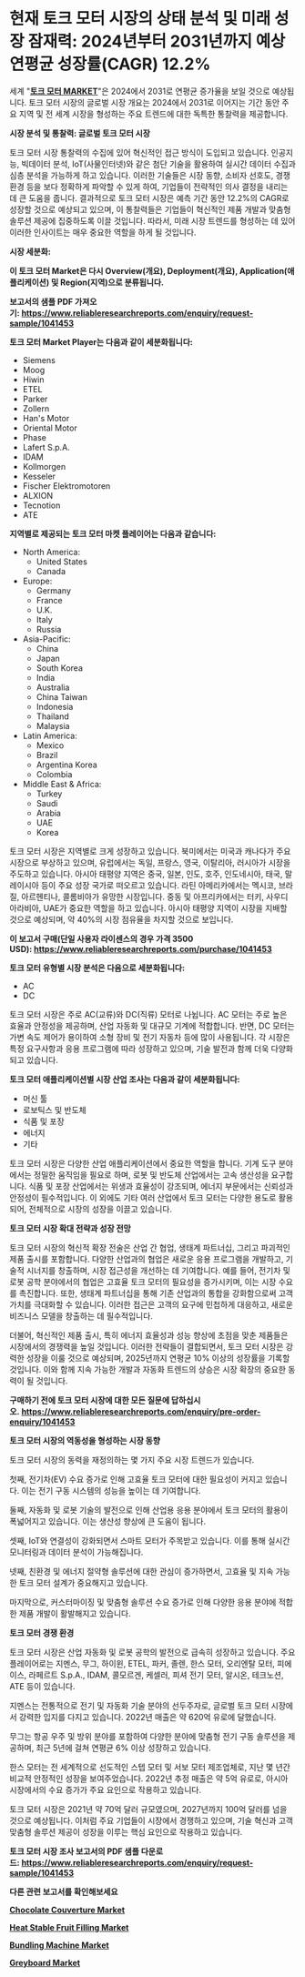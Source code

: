 <p><h1>현재 토크 모터 시장의 상태 분석 및 미래 성장 잠재력: 2024년부터 2031년까지 예상 연평균 성장률(CAGR) 12.2%</h1></p><p>세계 "<strong><a href="https://www.reliableresearchreports.com/torque-motors-r1041453?utm_campaign=105&utm_medium=8&utm_source=Github&utm_content=ia&utm_term=29122024&utm_id=torque-motors">토크 모터 MARKET</a></strong>"은 2024에서 2031로 연평균 증가율을 보일 것으로 예상됩니다. 토크 모터 시장의 글로벌 시장 개요는 2024에서 2031로 이어지는 기간 동안 주요 지역 및 전 세계 시장을 형성하는 주요 트렌드에 대한 독특한 통찰력을 제공합니다.</p>
<p><strong>시장 분석 및 통찰력: 글로벌 토크 모터 시장</strong></p>
<p><p>토크 모터 시장 통찰력의 수집에 있어 혁신적인 접근 방식이 도입되고 있습니다. 인공지능, 빅데이터 분석, IoT(사물인터넷)와 같은 첨단 기술을 활용하여 실시간 데이터 수집과 심층 분석을 가능하게 하고 있습니다. 이러한 기술들은 시장 동향, 소비자 선호도, 경쟁 환경 등을 보다 정확하게 파악할 수 있게 하여, 기업들이 전략적인 의사 결정을 내리는 데 큰 도움을 줍니다. 결과적으로 토크 모터 시장은 예측 기간 동안 12.2%의 CAGR로 성장할 것으로 예상되고 있으며, 이 통찰력들은 기업들이 혁신적인 제품 개발과 맞춤형 솔루션 제공에 집중하도록 이끌 것입니다. 따라서, 미래 시장 트렌드를 형성하는 데 있어 이러한 인사이트는 매우 중요한 역할을 하게 될 것입니다.</p><a href="%7CAUTHORITHY_DOMAIN_URL%7C?utm_campaign=105&utm_medium=8&utm_source=Github&utm_content=ia&utm_term=29122024&utm_id=torque-motors"></a></p>
<p><strong>시장 세분화:</strong></p>
<p><strong>이 토크 모터 Market은 다시 Overview(개요), Deployment(개요), Application(애플리케이션) 및 Region(지역)으로 분류됩니다.</strong></p>
<p><strong>보고서의 샘플 PDF 가져오기:&nbsp;<a href="https://www.reliableresearchreports.com/enquiry/request-sample/1041453?utm_campaign=105&utm_medium=8&utm_source=Github&utm_content=ia&utm_term=29122024&utm_id=torque-motors">https://www.reliableresearchreports.com/enquiry/request-sample/1041453</a></strong><strong></strong></p>
<p><strong>토크 모터 Market Player는 다음과 같이 세분화됩니다:</strong></p>
<p><ul><li>Siemens</li><li>Moog</li><li>Hiwin</li><li>ETEL</li><li>Parker</li><li>Zollern</li><li>Han's Motor</li><li>Oriental Motor</li><li>Phase</li><li>Lafert S.p.A.</li><li>IDAM</li><li>Kollmorgen</li><li>Kesseler</li><li>Fischer Elektromotoren</li><li>ALXION</li><li>Tecnotion</li><li>ATE</li></ul></p>
<p><strong>지역별로 제공되는 토크 모터 마켓 플레이어는 다음과 같습니다:</strong></p>
<p><ul>
    <li>
        North America:
        <ul>
            <li>United States</li>
            <li>Canada</li>
        </ul>
    </li>
    <li>
        Europe:
        <ul>
            <li>Germany</li>
            <li>France</li>
            <li>U.K.</li>
            <li>Italy</li>
            <li>Russia</li>
        </ul>
    </li>
    <li>
        Asia-Pacific:
        <ul>
            <li>China</li>
            <li>Japan</li>
            <li>South Korea</li>
            <li>India</li>
            <li>Australia</li>
            <li>China Taiwan</li>
            <li>Indonesia</li>
            <li>Thailand</li>
            <li>Malaysia</li>
        </ul>
    </li>
    <li>
        Latin America:
        <ul>
            <li>Mexico</li>
            <li>Brazil</li>
            <li>Argentina Korea</li>
            <li>Colombia</li>
        </ul>
    </li>
    <li>
        Middle East & Africa:
        <ul>
            <li>Turkey</li>
            <li>Saudi</li>
            <li>Arabia</li>
            <li>UAE</li>
            <li>Korea</li>
        </ul>
    </li>
    </ul></p>
<p><p>토크 모터 시장은 지역별로 크게 성장하고 있습니다. 북미에서는 미국과 캐나다가 주요 시장으로 부상하고 있으며, 유럽에서는 독일, 프랑스, 영국, 이탈리아, 러시아가 시장을 주도하고 있습니다. 아시아 태평양 지역은 중국, 일본, 인도, 호주, 인도네시아, 태국, 말레이시아 등이 주요 성장 국가로 떠오르고 있습니다. 라틴 아메리카에서는 멕시코, 브라질, 아르헨티나, 콜롬비아가 유망한 시장입니다. 중동 및 아프리카에서는 터키, 사우디 아라비아, UAE가 중요한 역할을 하고 있습니다. 아시아 태평양 지역이 시장을 지배할 것으로 예상되며, 약 40%의 시장 점유율을 차지할 것으로 보입니다.</p></p>
<p><strong>이 보고서 구매(단일 사용자 라이센스의 경우 가격 3500 USD):&nbsp;<a href="https://www.reliableresearchreports.com/purchase/1041453?utm_campaign=105&utm_medium=8&utm_source=Github&utm_content=ia&utm_term=29122024&utm_id=torque-motors">https://www.reliableresearchreports.com/purchase/1041453</a></strong></p>
<p><strong>토크 모터 유형별 시장 분석은 다음으로 세분화됩니다:</strong></p>
<p><ul><li>AC</li><li>DC</li></ul></p>
<p><p>토크 모터 시장은 주로 AC(교류)와 DC(직류) 모터로 나뉩니다. AC 모터는 주로 높은 효율과 안정성을 제공하며, 산업 자동화 및 대규모 기계에 적합합니다. 반면, DC 모터는 가변 속도 제어가 용이하여 소형 장비 및 전기 자동차 등에 많이 사용됩니다. 각 시장은 특정 요구사항과 응용 프로그램에 따라 성장하고 있으며, 기술 발전과 함께 더욱 다양화되고 있습니다.</p></p>
<p><strong>토크 모터 애플리케이션별 시장 산업 조사는 다음과 같이 세분화됩니다:</strong></p>
<p><ul><li>머신 툴</li><li>로보틱스 및 반도체</li><li>식품 및 포장</li><li>에너지</li><li>기타</li></ul></p>
<p><p>토크 모터 시장은 다양한 산업 애플리케이션에서 중요한 역할을 합니다. 기계 도구 분야에서는 정밀한 움직임을 필요로 하며, 로봇 및 반도체 산업에서는 고속 생산성을 요구합니다. 식품 및 포장 산업에서는 위생과 효율성이 강조되며, 에너지 부문에서는 신뢰성과 안정성이 필수적입니다. 이 외에도 기타 여러 산업에서 토크 모터는 다양한 용도로 활용되어, 전체적으로 시장의 성장을 이끌고 있습니다.</p></p>
<p><strong>토크 모터 시장 확대 전략과 성장 전망</strong></p>
<p><p>토크 모터 시장의 혁신적 확장 전술은 산업 간 협업, 생태계 파트너십, 그리고 파괴적인 제품 출시를 포함합니다. 다양한 산업과의 협업은 새로운 응용 프로그램을 개발하고, 기술적 시너지를 창출하며, 시장 접근성을 개선하는 데 기여합니다. 예를 들어, 전기차 및 로봇 공학 분야에서의 협업은 고효율 토크 모터의 필요성을 증가시키며, 이는 시장 수요를 촉진합니다. 또한, 생태계 파트너십을 통해 기존 산업과의 통합을 강화함으로써 고객 가치를 극대화할 수 있습니다. 이러한 접근은 고객의 요구에 민첩하게 대응하고, 새로운 비즈니스 모델을 창출하는 데 필수적입니다. </p><p>더불어, 혁신적인 제품 출시, 특히 에너지 효율성과 성능 향상에 초점을 맞춘 제품들은 시장에서의 경쟁력을 높일 것입니다. 이러한 전략들이 결합되면서, 토크 모터 시장은 강력한 성장을 이룰 것으로 예상되며, 2025년까지 연평균 10% 이상의 성장률을 기록할 것입니다. 이와 함께 지속 가능한 개발과 자동화 트렌드의 상승은 시장 확장의 중요한 동력이 될 것입니다.</p></p>
<p><strong>구매하기 전에 토크 모터 시장에 대한 모든 질문에 답하십시오.&nbsp;<a href="https://www.reliableresearchreports.com/enquiry/pre-order-enquiry/1041453?utm_campaign=105&utm_medium=8&utm_source=Github&utm_content=ia&utm_term=29122024&utm_id=torque-motors">https://www.reliableresearchreports.com/enquiry/pre-order-enquiry/1041453</a></strong><strong></strong></p>
<p><strong>토크 모터 시장의 역동성을 형성하는 시장 동향</strong></p>
<p><p>토크 모터 시장의 동력을 재정의하는 몇 가지 주요 시장 트렌드가 있습니다. </p><p>첫째, 전기차(EV) 수요 증가로 인해 고효율 토크 모터에 대한 필요성이 커지고 있습니다. 이는 전기 구동 시스템의 성능을 높이는 데 기여합니다. </p><p>둘째, 자동화 및 로봇 기술의 발전으로 인해 산업용 응용 분야에서 토크 모터의 활용이 폭넓어지고 있습니다. 이는 생산성 향상에 큰 도움이 됩니다. </p><p>셋째, IoT와 연결성이 강화되면서 스마트 모터가 주목받고 있습니다. 이를 통해 실시간 모니터링과 데이터 분석이 가능해집니다. </p><p>넷째, 친환경 및 에너지 절약형 솔루션에 대한 관심이 증가하면서, 고효율 및 지속 가능한 토크 모터 설계가 중요해지고 있습니다. </p><p>마지막으로, 커스터마이징 및 맞춤형 솔루션 수요 증가로 인해 다양한 응용 분야에 적합한 제품 개발이 활발해지고 있습니다.</p></p>
<p><strong>토크 모터 경쟁 환경</strong></p>
<p><p>토크 모터 시장은 산업 자동화 및 로봇 공학의 발전으로 급속히 성장하고 있습니다. 주요 플레이어로는 지멘스, 무그, 하이윈, ETEL, 파커, 졸렌, 한스 모터, 오리엔탈 모터, 피에이스, 라페르트 S.p.A., IDAM, 콜모르겐, 케셀러, 피셔 전기 모터, 알시온, 테크노션, ATE 등이 있습니다.</p><p>지멘스는 전통적으로 전기 및 자동화 기술 분야의 선두주자로, 글로벌 토크 모터 시장에서 강력한 입지를 다지고 있습니다. 2022년 매출은 약 620억 유로에 달했습니다. </p><p>무그는 항공 우주 및 방위 분야를 포함하여 다양한 분야에 맞춤형 전기 구동 솔루션을 제공하며, 최근 5년에 걸쳐 연평균 6% 이상 성장하고 있습니다. </p><p>한스 모터는 전 세계적으로 선도적인 스텝 모터 및 서보 모터 제조업체로, 지난 몇 년간 비교적 안정적인 성장을 보여주었습니다. 2022년 추정 매출은 약 5억 유로로, 아시아 시장에서의 수요 증가가 주요 요인으로 작용하고 있습니다.</p><p>토크 모터 시장은 2021년 약 70억 달러 규모였으며, 2027년까지 100억 달러를 넘을 것으로 예상됩니다. 이처럼 주요 기업들이 시장에서 경쟁하고 있으며, 기술 혁신과 고객 맞춤형 솔루션 제공이 성장을 이루는 핵심 요인으로 작용하고 있습니다.</p></p>
<p><strong>토크 모터 시장 조사 보고서의 PDF 샘플 다운로드:&nbsp;<a href="https://www.reliableresearchreports.com/enquiry/request-sample/1041453?utm_campaign=105&utm_medium=8&utm_source=Github&utm_content=ia&utm_term=29122024&utm_id=torque-motors">https://www.reliableresearchreports.com/enquiry/request-sample/1041453</a></strong></p>
<p><strong></strong></p>
<p><strong></strong></p>
<p><strong></strong></p>
<p><strong></strong></p>
<p><strong>다른 관련 보고서를 확인해보세요</strong></p>
<p><strong><p><a href="https://github.com/DianaWilson796/Market-Research-Report-List-1/blob/main/chocolate-couverture-market.md?utm_campaign=105&utm_medium=8&utm_source=Github&utm_content=ia&utm_term=29122024&utm_id=torque-motors">Chocolate Couverture Market</a></p><p><a href="https://github.com/joannesouthgate/Market-Research-Report-List-5/blob/main/heat-stable-fruit-filling-market.md?utm_campaign=105&utm_medium=8&utm_source=Github&utm_content=ia&utm_term=29122024&utm_id=torque-motors">Heat Stable Fruit Filling Market</a></p><p><a href="https://github.com/maclarensidney/Market-Research-Report-List-1/blob/main/bundling-machine-market.md?utm_campaign=105&utm_medium=8&utm_source=Github&utm_content=ia&utm_term=29122024&utm_id=torque-motors">Bundling Machine Market</a></p><p><a href="https://github.com/sofayahoo2023/Market-Research-Report-List-6/blob/main/greyboard-market.md?utm_campaign=105&utm_medium=8&utm_source=Github&utm_content=ia&utm_term=29122024&utm_id=torque-motors">Greyboard Market</a></p></strong></p>